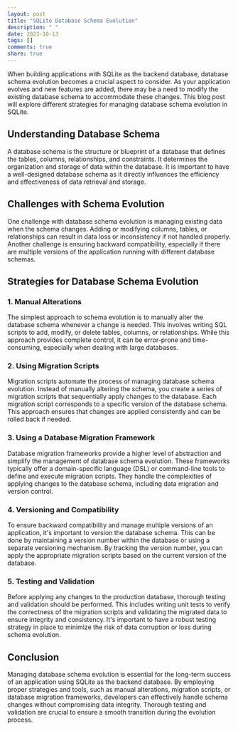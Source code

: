 ```yaml
---
layout: post
title: "SQLite Database Schema Evolution"
description: " "
date: 2023-10-13
tags: []
comments: true
share: true
---
```


When building applications with SQLite as the backend database, database schema evolution becomes a crucial aspect to consider. As your application evolves and new features are added, there may be a need to modify the existing database schema to accommodate these changes. This blog post will explore different strategies for managing database schema evolution in SQLite.

## Understanding Database Schema

A database schema is the structure or blueprint of a database that defines the tables, columns, relationships, and constraints. It determines the organization and storage of data within the database. It is important to have a well-designed database schema as it directly influences the efficiency and effectiveness of data retrieval and storage.

## Challenges with Schema Evolution

One challenge with database schema evolution is managing existing data when the schema changes. Adding or modifying columns, tables, or relationships can result in data loss or inconsistency if not handled properly. Another challenge is ensuring backward compatibility, especially if there are multiple versions of the application running with different database schemas.

## Strategies for Database Schema Evolution

### 1. Manual Alterations

The simplest approach to schema evolution is to manually alter the database schema whenever a change is needed. This involves writing SQL scripts to add, modify, or delete tables, columns, or relationships. While this approach provides complete control, it can be error-prone and time-consuming, especially when dealing with large databases.

### 2. Using Migration Scripts

Migration scripts automate the process of managing database schema evolution. Instead of manually altering the schema, you create a series of migration scripts that sequentially apply changes to the database. Each migration script corresponds to a specific version of the database schema. This approach ensures that changes are applied consistently and can be rolled back if needed.

### 3. Using a Database Migration Framework

Database migration frameworks provide a higher level of abstraction and simplify the management of database schema evolution. These frameworks typically offer a domain-specific language (DSL) or command-line tools to define and execute migration scripts. They handle the complexities of applying changes to the database schema, including data migration and version control.

### 4. Versioning and Compatibility

To ensure backward compatibility and manage multiple versions of an application, it's important to version the database schema. This can be done by maintaining a version number within the database or using a separate versioning mechanism. By tracking the version number, you can apply the appropriate migration scripts based on the current version of the database.

### 5. Testing and Validation

Before applying any changes to the production database, thorough testing and validation should be performed. This includes writing unit tests to verify the correctness of the migration scripts and validating the migrated data to ensure integrity and consistency. It's important to have a robust testing strategy in place to minimize the risk of data corruption or loss during schema evolution.

## Conclusion

Managing database schema evolution is essential for the long-term success of an application using SQLite as the backend database. By employing proper strategies and tools, such as manual alterations, migration scripts, or database migration frameworks, developers can effectively handle schema changes without compromising data integrity. Thorough testing and validation are crucial to ensure a smooth transition during the evolution process.